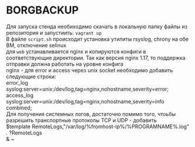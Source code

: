 # BORGBACKUP

 Для запуска стенда необиходимо скачать в локальную папку файлы из репозитория и запустиить: `vagrant up` <br/>
 В файле `script.sh` происходит установка утилиты rsyslog, chrony на обе ВМ, отключение selinux  <br/>
 для `web` устанавливается nginx и копируются конфиги в соответствующие директории. Так как версия nginx 1.17, то поддержка отправки должна работать на уровне конфига <br/>nginx - для error и access через unix socket необходимо добавить следующие строки:<br/>
 error_log  syslog:server=unix:/dev/log,tag=nginx,nohostname,severity=error;<br/>
 access_log syslog:server=unix:/dev/log,tag=nginx,nohostname,severity=info combined; <br/>
 Для получения системных логов, достаточно помимо того, чтоьбы разрешить транспортные протоколы TCP и UDP  - добавить <br/>
 $template RemoteLogs,"/var/log/%fromhost-ip%/%PROGRAMNAME%.log" <br/>
 *.* ?RemoteLogs <br/>
 & ~ <br/>
   




